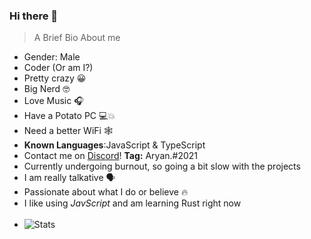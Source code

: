 ### Hi there 👋
> A Brief Bio About me
- Gender: Male
- Coder (Or am I?)
- Pretty crazy 😀 
- Big Nerd 🤓 
- Love Music 🎧
- Have a Potato PC 💻💥
- Need a better WiFi 🕸 
- **Known Languages**:JavaScript & TypeScript
- Contact me on [Discord](https://discord.com)! **Tag:** Aryan.#2021
- Currently undergoing burnout, so going a bit slow with the projects
- I am really talkative 🗣 
- Passionate about what I do or believe 🔥 
- I like using *JavScript* and am learning Rust right now 
<br><br>
- ![Stats](https://github-readme-stats.vercel.app/api?username=thebestdiscorddev&show_icons=false&theme=radical)



